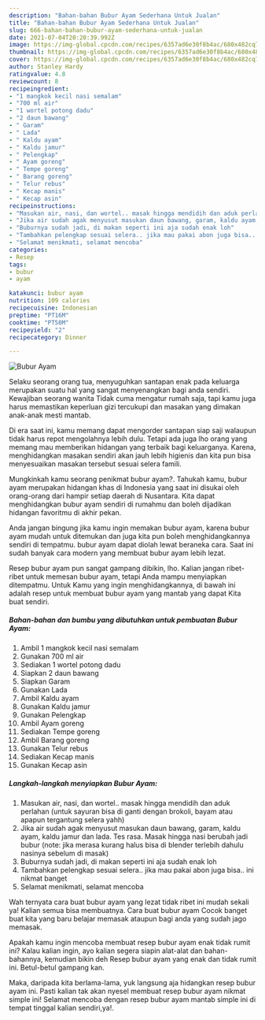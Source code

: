 ```yaml
---
description: "Bahan-bahan Bubur Ayam Sederhana Untuk Jualan"
title: "Bahan-bahan Bubur Ayam Sederhana Untuk Jualan"
slug: 666-bahan-bahan-bubur-ayam-sederhana-untuk-jualan
date: 2021-07-04T20:20:39.992Z
image: https://img-global.cpcdn.com/recipes/6357ad6e30f8b4ac/680x482cq70/bubur-ayam-foto-resep-utama.jpg
thumbnail: https://img-global.cpcdn.com/recipes/6357ad6e30f8b4ac/680x482cq70/bubur-ayam-foto-resep-utama.jpg
cover: https://img-global.cpcdn.com/recipes/6357ad6e30f8b4ac/680x482cq70/bubur-ayam-foto-resep-utama.jpg
author: Stanley Hardy
ratingvalue: 4.8
reviewcount: 8
recipeingredient:
- "1 mangkok kecil nasi semalam"
- "700 ml air"
- "1 wortel potong dadu"
- "2 daun bawang"
- " Garam"
- " Lada"
- " Kaldu ayam"
- " Kaldu jamur"
- " Pelengkap"
- " Ayam goreng"
- " Tempe goreng"
- " Barang goreng"
- " Telur rebus"
- " Kecap manis"
- " Kecap asin"
recipeinstructions:
- "Masukan air, nasi, dan wortel.. masak hingga mendidih dan aduk perlahan (untuk sayuran bisa di ganti dengan brokoli, bayam atau apapun tergantung selera yahh)"
- "Jika air sudah agak menyusut masukan daun bawang, garam, kaldu ayam, kaldu jamur dan lada. Tes rasa. Masak hingga nasi berubah jadi bubur (note: jika merasa kurang halus bisa di blender terlebih dahulu nasinya sebelum di masak)"
- "Buburnya sudah jadi, di makan seperti ini aja sudah enak loh"
- "Tambahkan pelengkap sesuai selera.. jika mau pakai abon juga bisa.. ini nikmat banget"
- "Selamat menikmati, selamat mencoba"
categories:
- Resep
tags:
- bubur
- ayam

katakunci: bubur ayam 
nutrition: 109 calories
recipecuisine: Indonesian
preptime: "PT16M"
cooktime: "PT50M"
recipeyield: "2"
recipecategory: Dinner

---
```



![Bubur Ayam](https://img-global.cpcdn.com/recipes/6357ad6e30f8b4ac/680x482cq70/bubur-ayam-foto-resep-utama.jpg)

Selaku seorang orang tua, menyuguhkan santapan enak pada keluarga merupakan suatu hal yang sangat menyenangkan bagi anda sendiri. Kewajiban seorang  wanita Tidak cuma mengatur rumah saja, tapi kamu juga harus memastikan keperluan gizi tercukupi dan masakan yang dimakan anak-anak mesti mantab.

Di era  saat ini, kamu memang dapat mengorder santapan siap saji walaupun tidak harus repot mengolahnya lebih dulu. Tetapi ada juga lho orang yang memang mau memberikan hidangan yang terbaik bagi keluarganya. Karena, menghidangkan masakan sendiri akan jauh lebih higienis dan kita pun bisa menyesuaikan masakan tersebut sesuai selera famili. 



Mungkinkah kamu seorang penikmat bubur ayam?. Tahukah kamu, bubur ayam merupakan hidangan khas di Indonesia yang saat ini disukai oleh orang-orang dari hampir setiap daerah di Nusantara. Kita dapat menghidangkan bubur ayam sendiri di rumahmu dan boleh dijadikan hidangan favoritmu di akhir pekan.

Anda jangan bingung jika kamu ingin memakan bubur ayam, karena bubur ayam mudah untuk ditemukan dan juga kita pun boleh menghidangkannya sendiri di tempatmu. bubur ayam dapat diolah lewat beraneka cara. Saat ini sudah banyak cara modern yang membuat bubur ayam lebih lezat.

Resep bubur ayam pun sangat gampang dibikin, lho. Kalian jangan ribet-ribet untuk memesan bubur ayam, tetapi Anda mampu menyiapkan ditempatmu. Untuk Kamu yang ingin menghidangkannya, di bawah ini adalah resep untuk membuat bubur ayam yang mantab yang dapat Kita buat sendiri.

<!--inarticleads1-->

##### Bahan-bahan dan bumbu yang dibutuhkan untuk pembuatan Bubur Ayam:

1. Ambil 1 mangkok kecil nasi semalam
1. Gunakan 700 ml air
1. Sediakan 1 wortel potong dadu
1. Siapkan 2 daun bawang
1. Siapkan  Garam
1. Gunakan  Lada
1. Ambil  Kaldu ayam
1. Gunakan  Kaldu jamur
1. Gunakan  Pelengkap
1. Ambil  Ayam goreng
1. Sediakan  Tempe goreng
1. Ambil  Barang goreng
1. Gunakan  Telur rebus
1. Sediakan  Kecap manis
1. Gunakan  Kecap asin




<!--inarticleads2-->

##### Langkah-langkah menyiapkan Bubur Ayam:

1. Masukan air, nasi, dan wortel.. masak hingga mendidih dan aduk perlahan (untuk sayuran bisa di ganti dengan brokoli, bayam atau apapun tergantung selera yahh)
1. Jika air sudah agak menyusut masukan daun bawang, garam, kaldu ayam, kaldu jamur dan lada. Tes rasa. Masak hingga nasi berubah jadi bubur (note: jika merasa kurang halus bisa di blender terlebih dahulu nasinya sebelum di masak)
1. Buburnya sudah jadi, di makan seperti ini aja sudah enak loh
1. Tambahkan pelengkap sesuai selera.. jika mau pakai abon juga bisa.. ini nikmat banget
1. Selamat menikmati, selamat mencoba




Wah ternyata cara buat bubur ayam yang lezat tidak ribet ini mudah sekali ya! Kalian semua bisa membuatnya. Cara buat bubur ayam Cocok banget buat kita yang baru belajar memasak ataupun bagi anda yang sudah jago memasak.

Apakah kamu ingin mencoba membuat resep bubur ayam enak tidak rumit ini? Kalau kalian ingin, ayo kalian segera siapin alat-alat dan bahan-bahannya, kemudian bikin deh Resep bubur ayam yang enak dan tidak rumit ini. Betul-betul gampang kan. 

Maka, daripada kita berlama-lama, yuk langsung aja hidangkan resep bubur ayam ini. Pasti kalian tak akan nyesel membuat resep bubur ayam nikmat simple ini! Selamat mencoba dengan resep bubur ayam mantab simple ini di tempat tinggal kalian sendiri,ya!.

